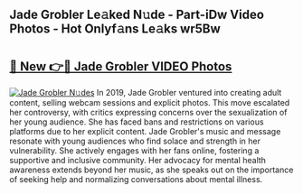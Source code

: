 ## Jade Grobler Le𝚊ked N𝚞de - Part-iDw Video Photos - Hot Onlyf𝚊ns Le𝚊ks wr5Bw

# <h2><a href="http://ac44424.deff.icu/?id=Jade+Grobler">🔗 New 👉🔴 Jade Grobler VIDEO Photos</a></h2>

[![Jade Grobler N𝚞des](https://i.imgur.com/rIISA9y.gif)](http://ac44424.deff.icu/?id=Jade+Grobler)
In 2019, Jade Grobler ventured into creating adult content, selling webcam sessions and explicit photos. This move escalated her controversy, with critics expressing concerns over the sexualization of her young audience. She has faced bans and restrictions on various platforms due to her explicit content. Jade Grobler's music and message resonate with young audiences who find solace and strength in her vulnerability. She actively engages with her fans online, fostering a supportive and inclusive community. Her advocacy for mental health awareness extends beyond her music, as she speaks out on the importance of seeking help and normalizing conversations about mental illness.
